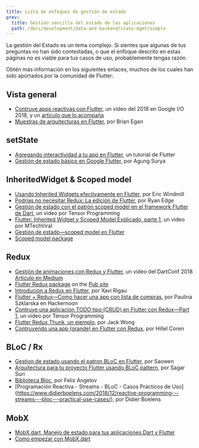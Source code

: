 ```yaml
---
title: Lista de enfoques de gestión de estado
prev:
  title: Gestión sencilla del estado de las aplicaciones
  path: /docs/development/data-and-backend/state-mgmt/simple
---
```


La gestión del Estado es un tema complejo. Si sientes que algunas de tus preguntas no han sido contestadas, o que el enfoque descrito en estas páginas no es viable para tus casos de uso, probablemente tengas razón.

Obtén más información en los siguientes enlaces, muchos de los cuales han sido aportados por la comunidad de Flutter:

## Vista general

* [Contruye apps reactivas con Flutter](https://www.youtube.com/watch?v=RS36gBEp8OI&feature=youtu.be),
  un video del 2018 en Google I/O 2018, y un
  [articulo que lo acompaña]({{site.flutter-medium}}/build-reactive-mobile-apps-in-flutter-companion-article-13950959e381)
* [Muestras de arquitecturas en Flutter](http://fluttersamples.com/), por Brian Egan

## setState

* [Agregando interactividad a tu app en Flutter](/docs/development/ui/interactive),
  un tutorial de Flutter
* [Gestión de estado básico en Google Flutter]({{site.medium}}/@agungsurya/basic-state-management-in-google-flutter-6ee73608f96d),
  por Agung Surya

## InheritedWidget &amp; Scoped model

* [Usando Inherited Widgets efectivamente en Flutter](https://ericwindmill.com/posts/inherited_widget/),
  por Eric Windmill
* [Podrías no necesitar Redux: La edición de Flutter](https://proandroiddev.com/you-might-not-need-redux-the-flutter-edition-9c11eba006d7), por Ryan Edge
* [Gestión de estado con el patrón scoped model en el framework Flutter de Dart](https://www.youtube.com/watch?v=-MCeWP3rgI0), un video por Tensor Programming
* [Flutter: Inherited Widget y Scoped Model Explicado, parte 1](https://www.youtube.com/watch?v=j-27MZwRbFw), 
un video por MTechViral
* [Gestión de estado&mdash;scoped model en Flutter](https://www.youtube.com/watch?v=Oql5bU-Uvso)
* [Scoped model package]({{site.pub-pkg}}/scoped_model)

## Redux

* [Gestión de animaciones con Redux y Flutter](https://www.youtube.com/watch?v=9ZkLtr0Fbgk), un video del DartConf 2018 [Articulo en Medium]({{site.flutter-medium}}/animation-management-with-flutter-and-flux-redux-94729e6585fa)
* [Flutter Redux package]({{site.pub-pkg}}/flutter_redux) on the [Pub site]({{site.pub}})
* [Introdución a Redux en Flutter](https://blog.novoda.com/introduction-to-redux-in-flutter/), por Xavi Rigau
* [Flutter + Redux&mdash;Como hacer una app con lista de compras](https://hackernoon.com/flutter-redux-how-to-make-shopping-list-app-1cd315e79b65), 
por Paulina Szklarska en Hackernoon
* [Contruye una aplicacion TODO tipo (CRUD) en Flutter con Redux&mdash;Part 1](https://www.youtube.com/watch?v=Wj216eSBBWs), 
un video por Tensor Programming
* [Flutter Redux Thunk, un ejemplo]({{site.medium}}/flutterpub/flutter-redux-thunk-27c2f2b80a3b), 
  por Jack Wong
* [Contruyendo una app (grande) en Flutter con Redux](https://hillelcoren.com/2018/06/01/building-a-large-flutter-app-with-redux/), 
por Hillel Coren

## BLoC / Rx

* [Gestion de estado usando el patron BLoC en Flutter](https://hk.saowen.com/a/fbb6e484de022173fe85248875286060ce40d069c97420bc0be49d838e19e372), 
por Saowen
* [Arquitectura para tu proyecto Flutter usando BLoC pattern]({{site.medium}}/flutterpub/architecting-your-flutter-project-bd04e144a8f1), por Sagar Suri
* [Biblioteca Bloc](https://felangel.github.io/bloc), por Felix Angelov
* [Programación Reactiva - Streams - BLoC - Casos Prácticos de Uso] (https://www.didierboelens.com/2018/12/reactive-programming---streams---bloc---practical-use-cases/), por Didier Boelens 

## MobX

* [MobX.dart, Manejo de estado para tus aplicaciones Dart y Flutter](https://github.com/mobxjs/mobx.dart)
* [Como empezar con MobX.dart](https://mobx.pub/getting-started)